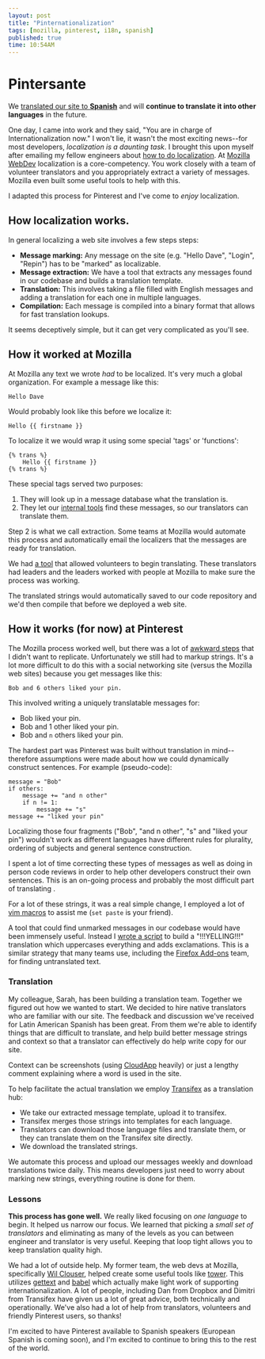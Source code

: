 ```yaml
---
layout: post
title: "Pinternationalization"
tags: [mozilla, pinterest, i18n, spanish]
published: true
time: 10:54AM
---
```

# Pintersante

We [translated our site to **Spanish**][pin] and will **continue to translate it into other languages** in the future.

One day, I came into work and they said, "You are in charge of Internationalization now."  I won't lie, it wasn't the most exciting news--for most developers, *localization is a daunting task*.  I brought this upon myself after emailing my fellow engineers about [how to do localization][0].  At [Mozilla WebDev][1] localization is a core-competency.  You work closely with a team of volunteer translators and you appropriately extract a variety of messages.  Mozilla even built some useful tools to help with this.

I adapted this process for Pinterest and I've come to *enjoy* localization.

## How localization works.

In general localizing a web site involves a few steps steps:

* **Message marking:** Any message on the site (e.g. "Hello Dave", "Login", "Repin") has to be "marked" as localizable.
* **Message extraction:** We have a tool that extracts any messages found in our codebase and builds a translation template.
* **Translation:** This involves taking a file filled with English messages and adding a translation for each one in multiple languages.
* **Compilation:** Each message is compiled into a binary format that allows for fast translation lookups.

It seems deceptively simple, but it can get very complicated as you'll see.

## How it worked at Mozilla

At Mozilla any text we wrote *had* to be localized.  It's very much a global organization.  For example a message like this:

    Hello Dave

Would probably look like this before we localize it:

    Hello {{ firstname }}

To localize it we would wrap it using some special 'tags' or 'functions':

    {% trans %}
        Hello {{ firstname }}
    {% trans %}

These special tags served two purposes:

1. They will look up in a message database what the translation is.
2. They let our [internal tools][tower] find these messages, so our translators can translate them.

Step 2 is what we call extraction.  Some teams at Mozilla would automate this process and automatically email the localizers that the messages are ready for translation.

We had [a tool][3] that allowed volunteers to begin translating.  These translators had leaders and the leaders worked with people at Mozilla to make sure the process was working.

The translated strings would automatically saved to our code repository and we'd then compile that before we deployed a web site.

## How it works (for now) at Pinterest

The Mozilla process worked well, but there was a lot of [awkward steps][4] that I didn't want to replicate.  Unfortunately we still had to markup strings.  It's a lot more difficult to do this with a social networking site (versus the Mozilla web sites) because you get messages like this:

    Bob and 6 others liked your pin.

This involved writing a uniquely translatable messages for:

* Bob liked your pin.
* Bob and 1 other liked your pin.
* Bob and `n` others liked your pin.

The hardest part was Pinterest was built without translation in mind--therefore assumptions were made about how we could dynamically construct sentences.  For example (pseudo-code):

    message = "Bob"
    if others:
        message += "and n other"
        if n != 1:
            message += "s"
    message += "liked your pin"

Localizing those four fragments ("Bob", "and n other", "s" and "liked your pin") wouldn't work as different languages have different rules for plurality, ordering of subjects and general sentence construction.

I spent a lot of time correcting these types of messages as well as doing in person code reviews in order to help other developers construct their own sentences.  This is an on-going process and probably the most difficult part of translating .

For a lot of these strings, it was a real simple change, I employed a lot of [vim macros][vim] to assist me (``set paste`` is your friend).

A tool that could find unmarked messages in our codebase would have been immensely useful.  Instead I [wrote a script][6] to build a "!!!YELLING!!!" translation which uppercases everything and adds exclamations.  This is a similar strategy that many teams use, including the [Firefox Add-ons][fa] team, for finding untranslated text.

### Translation

My colleague, Sarah, has been building a translation team.  Together we figured out how we wanted to start.  We decided to hire native translators who are familiar with our site.  The feedback and discussion we've received for Latin American Spanish has been great.  From them we're able to identify things that are difficult to translate, and help build better message strings and context so that a translator can effectively do help write copy for our site.

Context can be screenshots (using [CloudApp] heavily) or just a lengthy comment explaining where a word is used in the site.

To help facilitate the actual translation we employ [Transifex][tx] as a translation hub:

* We take our extracted message template, upload it to transifex.
* Transifex merges those strings into templates for each language.
* Translators can download those language files and translate them, or they can translate them on the Transifex site directly.
* We download the translated strings.

We automate this process and upload our messages weekly and download translations twice daily.  This means developers just need to worry about marking new strings, everything routine is done for them.

### Lessons

**This process has gone well.**  We really liked focusing on *one language* to begin.  It helped us narrow our focus.  We learned that picking a *small set of translators* and eliminating as many of the levels as you can between engineer and translator is very useful.  Keeping that loop tight allows you to keep translation quality high.

We had a lot of outside help.  My former team, the web devs at Mozilla, specifically [Wil Clouser][wc], helped create some useful tools like [tower].  This utilizes [gettext] and [babel] which actually make light work of supporting internationalization.  A lot of people, including Dan from Dropbox and Dimitri from Transifex have given us a lot of great advice, both technically and operationally.  We've also had a lot of help from translators, volunteers and friendly Pinterest users, so thanks!

I'm excited to have Pinterest available to Spanish speakers (European Spanish is coming soon), and I'm excited to continue to bring this to the rest of the world.



[0]: http://playdoh.readthedocs.org/en/latest/userguide/l10n.html#good-practices
[1]: http://webdev.mozilla.org
[tower]: https://github.com/clouserw/tower
[3]: https://localize.mozilla.org/
[4]: http://mozweb.readthedocs.org/en/latest/l10n.html

[cloudapp]: http://getcloudapp.com/
[people]: http://www.hulu.com/watch/12879/office-space-people-skills
[tx]: http://transifex.net
[vim]: https://gist.github.com/2474435
[wc]: http://micropipes.com/blog/
[gettext]: http://www.gnu.org/software/gettext/
[babel]: http://babel.edgewall.org/
[6]: https://gist.github.com/2586745
[fa]: http://micropipes.com/blog/2012/05/31/adding-a-debug-language-to-%C8%A7%E1%B8%93%E1%B8%93-%C7%BF%C6%9Es-%E1%B8%BF%C7%BFzill%C8%A7-%C7%BFr%C9%A0/

[pin]: http://blog.pinterest.com/post/24408983821/pinterest-en-espanol
